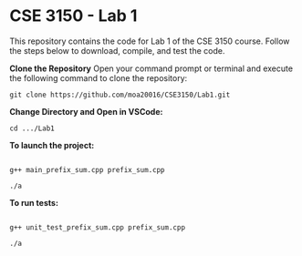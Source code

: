 # CSE 3150 - Lab 1

This repository contains the code for Lab 1 of the CSE 3150 course. Follow the steps below to download, compile, and test the code.

**Clone the Repository**
Open your command prompt or terminal and execute the following command to clone the repository:
```shell
git clone https://github.com/moa20016/CSE3150/Lab1.git
```

**Change Directory and Open in VSCode:**

```shell
cd .../Lab1
```
**To launch the project:**

```shell

g++ main_prefix_sum.cpp prefix_sum.cpp
```
```shell
./a
```


**To run tests:**

```shell

g++ unit_test_prefix_sum.cpp prefix_sum.cpp
```
```shell
./a
```
